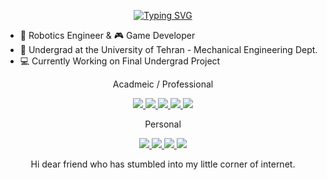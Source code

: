 <p align="center">
<a href="https://git.io/typing-svg"><img src="https://readme-typing-svg.demolab.com?font=Fira+Code&duration=1000&pause=1000&color=38C2FF&center=true&vCenter=true&random=false&width=435&lines=Arvin+Mohammadi;Robotics+Engineer+%26+Game+Developer" alt="Typing SVG" /></a>
</p>

- 🤖 Robotics Engineer & 🎮 Game Developer
- 📖 Undergrad at the University of Tehran - Mechanical Engineering Dept.
- 💻 Currently Working on Final Undergrad Project


<p align="center">
  Acadmeic / Professional
</p>

<p align="center">
  <a href="mailto:arvin.mohammadi@ut.ac.ir">
    <img src="https://img.shields.io/badge/Email-white?style=flat-square&logo=gmail&logoColor=white&color=black">
  </a>
  <a href="https://www.linkedin.com/in/arvin-mohammadi/">
    <img src="https://img.shields.io/badge/LinkedIn-white?style=flat-square&logo=linkedin&logoColor=white&color=black">
  </a>
  <a href='https://scholar.google.com/citations?hl=en&user=he-M2gUAAAAJ'>
      <img src='https://img.shields.io/badge/Google_Scholar-white?style=flat-square&logo=googlescholar&logoColor=white&color=black'>
  </a>
  <a href='https://orcid.org/my-orcid?orcid=0000-0003-4533-463X'>
      <img src='https://img.shields.io/badge/ORCID-white?style=flat-square&logo=orcid&logoColor=white&color=black'>
  </a>
  <a href='https://www.researchgate.net/profile/Arvin-Mohammadi-3'>
      <img src='https://img.shields.io/badge/researchgate-badge?style=flat-square&logo=researchgate&logoColor=black&labelColor=white&color=black'>
  </a>

<p align="center">
  Personal
</p>

<p align="center">
  <a href="mailto:arvin1844m@gmail.com">
    <img src="https://img.shields.io/badge/Email-white?style=flat-square&logo=gmail&logoColor=white&color=black">
  </a>
  <a href='https://medium.com/@arvin-mohammadi'>
      <img src='https://img.shields.io/badge/Medium-white?style=flat-square&logo=medium&logoColor=white&color=black'>
  </a>
  <a href='https://cara.app/frostbytestudio/all'>
      <img src='https://img.shields.io/badge/Cara-white?style=flat-square&logo=craftcms&logoColor=white&color=black'>
  </a>
  <a href='https://www.instagram.com/frostbytegamestudio/'>
      <img src='https://img.shields.io/badge/Instagram-white?style=flat-square&logo=instagram&logoColor=white&color=black'>
  </a>
  
</p>

<p align="center">
Hi dear friend who has stumbled into my little corner of internet. 
